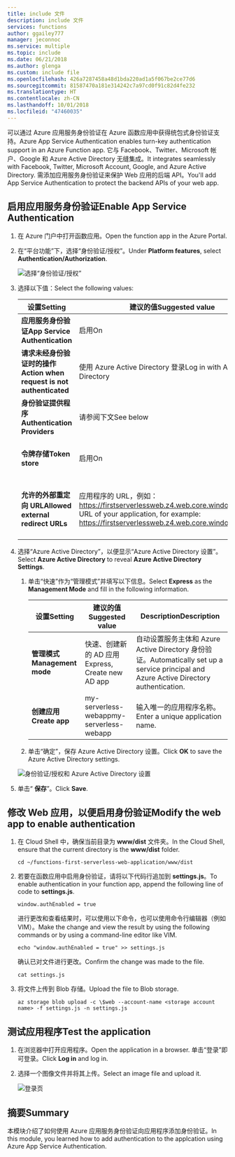 ```yaml
---
title: include 文件
description: include 文件
services: functions
author: ggailey777
manager: jeconnoc
ms.service: multiple
ms.topic: include
ms.date: 06/21/2018
ms.author: glenga
ms.custom: include file
ms.openlocfilehash: 426a7287458a48d1bda220ad1a5f067be2ce77d6
ms.sourcegitcommit: 81587470a181e314242c7a97cd0f91c82d4fe232
ms.translationtype: HT
ms.contentlocale: zh-CN
ms.lasthandoff: 10/01/2018
ms.locfileid: "47460035"
---
```

<span data-ttu-id="100ec-103">可以通过 Azure 应用服务身份验证在 Azure 函数应用中获得统包式身份验证支持。</span><span class="sxs-lookup"><span data-stu-id="100ec-103">Azure App Service Authentication enables turn-key authentication support in an Azure Function app.</span></span> <span data-ttu-id="100ec-104">它与 Facebook、Twitter、Microsoft 帐户、Google 和 Azure Active Directory 无缝集成。</span><span class="sxs-lookup"><span data-stu-id="100ec-104">It integrates seamlessly with Facebook, Twitter, Microsoft Account, Google, and Azure Active Directory.</span></span> <span data-ttu-id="100ec-105">需添加应用服务身份验证来保护 Web 应用的后端 API。</span><span class="sxs-lookup"><span data-stu-id="100ec-105">You'll add App Service Authentication to protect the backend APIs of your web app.</span></span>

## <a name="enable-app-service-authentication"></a><span data-ttu-id="100ec-106">启用应用服务身份验证</span><span class="sxs-lookup"><span data-stu-id="100ec-106">Enable App Service Authentication</span></span>

1. <span data-ttu-id="100ec-107">在 Azure 门户中打开函数应用。</span><span class="sxs-lookup"><span data-stu-id="100ec-107">Open the function app in the Azure Portal.</span></span>

1. <span data-ttu-id="100ec-108">在“平台功能”下，选择“身份验证/授权”。</span><span class="sxs-lookup"><span data-stu-id="100ec-108">Under **Platform features**, select **Authentication/Authorization**.</span></span>

    ![选择“身份验证/授权”](media/functions-first-serverless-web-app/6-authorization.jpg)

1. <span data-ttu-id="100ec-110">选择以下值：</span><span class="sxs-lookup"><span data-stu-id="100ec-110">Select the following values:</span></span>
    
    | <span data-ttu-id="100ec-111">设置</span><span class="sxs-lookup"><span data-stu-id="100ec-111">Setting</span></span>      |  <span data-ttu-id="100ec-112">建议的值</span><span class="sxs-lookup"><span data-stu-id="100ec-112">Suggested value</span></span>   | <span data-ttu-id="100ec-113">Description</span><span class="sxs-lookup"><span data-stu-id="100ec-113">Description</span></span>                                        |
    | --- | --- | ---|
    | <span data-ttu-id="100ec-114">**应用服务身份验证**</span><span class="sxs-lookup"><span data-stu-id="100ec-114">**App Service Authentication**</span></span> | <span data-ttu-id="100ec-115">启用</span><span class="sxs-lookup"><span data-stu-id="100ec-115">On</span></span> | <span data-ttu-id="100ec-116">启用身份验证</span><span class="sxs-lookup"><span data-stu-id="100ec-116">Enable authentication.</span></span> |
    | <span data-ttu-id="100ec-117">**请求未经身份验证时的操作**</span><span class="sxs-lookup"><span data-stu-id="100ec-117">**Action when request is not authenticated**</span></span> | <span data-ttu-id="100ec-118">使用 Azure Active Directory 登录</span><span class="sxs-lookup"><span data-stu-id="100ec-118">Log in with Azure Active Directory</span></span> | <span data-ttu-id="100ec-119">选择配置的身份验证方法（见下）。</span><span class="sxs-lookup"><span data-stu-id="100ec-119">Select a configured authentication method (below).</span></span> |
    | <span data-ttu-id="100ec-120">**身份验证提供程序**</span><span class="sxs-lookup"><span data-stu-id="100ec-120">**Authentication Providers**</span></span> | <span data-ttu-id="100ec-121">请参阅下文</span><span class="sxs-lookup"><span data-stu-id="100ec-121">See below</span></span> | <span data-ttu-id="100ec-122">请参阅下文</span><span class="sxs-lookup"><span data-stu-id="100ec-122">See below</span></span> |
    | <span data-ttu-id="100ec-123">**令牌存储**</span><span class="sxs-lookup"><span data-stu-id="100ec-123">**Token store**</span></span> | <span data-ttu-id="100ec-124">启用</span><span class="sxs-lookup"><span data-stu-id="100ec-124">On</span></span> | <span data-ttu-id="100ec-125">允许应用服务存储和管理令牌。</span><span class="sxs-lookup"><span data-stu-id="100ec-125">Allow App Service to store and manage tokens.</span></span> |
    | <span data-ttu-id="100ec-126">**允许的外部重定向 URL**</span><span class="sxs-lookup"><span data-stu-id="100ec-126">**Allowed external redirect URLs**</span></span> | <span data-ttu-id="100ec-127">应用程序的 URL，例如： https://firstserverlessweb.z4.web.core.windows.net/</span><span class="sxs-lookup"><span data-stu-id="100ec-127">The URL of your application, for example: https://firstserverlessweb.z4.web.core.windows.net/</span></span> | <span data-ttu-id="100ec-128">在用户进行身份验证后，允许将应用服务重定向到的 URL。</span><span class="sxs-lookup"><span data-stu-id="100ec-128">URL(s) that App Service is allowed to redirect to after a user is authenticated.</span></span> |

1. <span data-ttu-id="100ec-129">选择“Azure Active Directory”，以便显示“Azure Active Directory 设置”。</span><span class="sxs-lookup"><span data-stu-id="100ec-129">Select **Azure Active Directory** to reveal **Azure Active Directory Settings**.</span></span>

    1. <span data-ttu-id="100ec-130">单击“快速”作为“管理模式”并填写以下信息。</span><span class="sxs-lookup"><span data-stu-id="100ec-130">Select **Express** as the **Management Mode** and fill in the following information.</span></span>
    
        | <span data-ttu-id="100ec-131">设置</span><span class="sxs-lookup"><span data-stu-id="100ec-131">Setting</span></span>      |  <span data-ttu-id="100ec-132">建议的值</span><span class="sxs-lookup"><span data-stu-id="100ec-132">Suggested value</span></span>   | <span data-ttu-id="100ec-133">Description</span><span class="sxs-lookup"><span data-stu-id="100ec-133">Description</span></span>                                        |
        | --- | --- | ---|
        | <span data-ttu-id="100ec-134">**管理模式**</span><span class="sxs-lookup"><span data-stu-id="100ec-134">**Management mode**</span></span> | <span data-ttu-id="100ec-135">快速、创建新的 AD 应用</span><span class="sxs-lookup"><span data-stu-id="100ec-135">Express, Create new AD app</span></span> | <span data-ttu-id="100ec-136">自动设置服务主体和 Azure Active Directory 身份验证。</span><span class="sxs-lookup"><span data-stu-id="100ec-136">Automatically set up a service principal and Azure Active Directory authentication.</span></span> |
        | <span data-ttu-id="100ec-137">**创建应用**</span><span class="sxs-lookup"><span data-stu-id="100ec-137">**Create app**</span></span> | <span data-ttu-id="100ec-138">my-serverless-webapp</span><span class="sxs-lookup"><span data-stu-id="100ec-138">my-serverless-webapp</span></span> | <span data-ttu-id="100ec-139">输入唯一的应用程序名称。</span><span class="sxs-lookup"><span data-stu-id="100ec-139">Enter a unique application name.</span></span> |
    
    1. <span data-ttu-id="100ec-140">单击“确定”，保存 Azure Active Directory 设置。</span><span class="sxs-lookup"><span data-stu-id="100ec-140">Click **OK** to save the Azure Active Directory settings.</span></span>

    ![身份验证/授权和 Azure Active Directory 设置](media/functions-first-serverless-web-app/6-create-aad.png)

1. <span data-ttu-id="100ec-142">单击“ **保存**”。</span><span class="sxs-lookup"><span data-stu-id="100ec-142">Click **Save**.</span></span>


## <a name="modify-the-web-app-to-enable-authentication"></a><span data-ttu-id="100ec-143">修改 Web 应用，以便启用身份验证</span><span class="sxs-lookup"><span data-stu-id="100ec-143">Modify the web app to enable authentication</span></span>

1. <span data-ttu-id="100ec-144">在 Cloud Shell 中，确保当前目录为 **www/dist** 文件夹。</span><span class="sxs-lookup"><span data-stu-id="100ec-144">In the Cloud Shell, ensure that the current directory is the **www/dist** folder.</span></span>

    ```azurecli
    cd ~/functions-first-serverless-web-application/www/dist
    ```

1. <span data-ttu-id="100ec-145">若要在函数应用中启用身份验证，请将以下代码行追加到 **settings.js**。</span><span class="sxs-lookup"><span data-stu-id="100ec-145">To enable authentication in your function app, append the following line of code to **settings.js**.</span></span>

    `window.authEnabled = true`

    <span data-ttu-id="100ec-146">进行更改和查看结果时，可以使用以下命令，也可以使用命令行编辑器（例如 VIM）。</span><span class="sxs-lookup"><span data-stu-id="100ec-146">Make the change and view the result by using the following commands or by using a command-line editor like VIM.</span></span>

    ```azurecli
    echo "window.authEnabled = true" >> settings.js
    ```

    <span data-ttu-id="100ec-147">确认已对文件进行更改。</span><span class="sxs-lookup"><span data-stu-id="100ec-147">Confirm the change was made to the file.</span></span>

    ```azurecli
    cat settings.js
    ```

1. <span data-ttu-id="100ec-148">将文件上传到 Blob 存储。</span><span class="sxs-lookup"><span data-stu-id="100ec-148">Upload the file to Blob storage.</span></span>

    ```azurecli
    az storage blob upload -c \$web --account-name <storage account name> -f settings.js -n settings.js
    ```


## <a name="test-the-application"></a><span data-ttu-id="100ec-149">测试应用程序</span><span class="sxs-lookup"><span data-stu-id="100ec-149">Test the application</span></span>

1. <span data-ttu-id="100ec-150">在浏览器中打开应用程序。</span><span class="sxs-lookup"><span data-stu-id="100ec-150">Open the application in a browser.</span></span> <span data-ttu-id="100ec-151">单击“登录”即可登录。</span><span class="sxs-lookup"><span data-stu-id="100ec-151">Click **Log in** and log in.</span></span>

1. <span data-ttu-id="100ec-152">选择一个图像文件并将其上传。</span><span class="sxs-lookup"><span data-stu-id="100ec-152">Select an image file and upload it.</span></span>

    ![登录页](media/functions-first-serverless-web-app/6-aad-auth.png)
    

## <a name="summary"></a><span data-ttu-id="100ec-154">摘要</span><span class="sxs-lookup"><span data-stu-id="100ec-154">Summary</span></span>

<span data-ttu-id="100ec-155">本模块介绍了如何使用 Azure 应用服务身份验证向应用程序添加身份验证。</span><span class="sxs-lookup"><span data-stu-id="100ec-155">In this module, you learned how to add authentication to the applcation using Azure App Service Authentication.</span></span>
